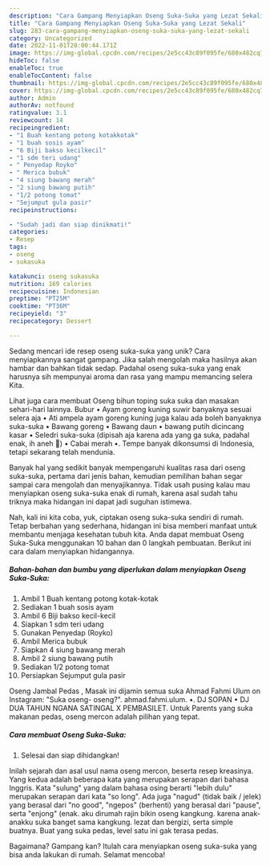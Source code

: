 ```yaml
---
description: "Cara Gampang Menyiapkan Oseng Suka-Suka yang Lezat Sekali"
title: "Cara Gampang Menyiapkan Oseng Suka-Suka yang Lezat Sekali"
slug: 283-cara-gampang-menyiapkan-oseng-suka-suka-yang-lezat-sekali
category: Uncategorized
date: 2022-11-01T20:00:44.171Z
image: https://img-global.cpcdn.com/recipes/2e5cc43c89f095fe/680x482cq70/oseng-suka-suka-foto-resep-utama.jpg
hideToc: false
enableToc: true
enableTocContent: false
thumbnail: https://img-global.cpcdn.com/recipes/2e5cc43c89f095fe/680x482cq70/oseng-suka-suka-foto-resep-utama.jpg
cover: https://img-global.cpcdn.com/recipes/2e5cc43c89f095fe/680x482cq70/oseng-suka-suka-foto-resep-utama.jpg
author: Admin
authorAv: notfound
ratingvalue: 3.1
reviewcount: 14
recipeingredient:
- "1 Buah kentang potong kotakkotak"
- "1 buah sosis ayam"
- "6 Biji bakso kecilkecil"
- "1 sdm teri udang"
- " Penyedap Royko"
- " Merica bubuk"
- "4 siung bawang merah"
- "2 siung bawang putih"
- "1/2 potong tomat"
- "Sejumput gula pasir"
recipeinstructions:

- "Sudah jadi dan siap dinikmati!"
categories:
- Resep
tags:
- oseng
- sukasuka

katakunci: oseng sukasuka 
nutrition: 169 calories
recipecuisine: Indonesian
preptime: "PT25M"
cooktime: "PT36M"
recipeyield: "3"
recipecategory: Dessert

---
```





Sedang mencari ide resep oseng suka-suka yang unik? Cara menyiapkannya sangat gampang. Jika salah mengolah maka hasilnya akan hambar dan bahkan tidak sedap. Padahal oseng suka-suka yang enak harusnya sih mempunyai aroma dan rasa yang mampu memancing selera Kita.





Lihat juga cara membuat Oseng bihun toping suka suka dan masakan sehari-hari lainnya. Bubur • Ayam goreng kuning suwir banyaknya sesuai selera aja • Ati ampela ayam goreng kuning juga kalau ada boleh banyaknya suka-suka • Bawang goreng • Bawang daun • bawang putih dicincang kasar • Seledri suka-suka (dipisah aja karena ada yang ga suka, padahal enak, ih aneh 🤣) • Cabai merah •. Tempe banyak dikonsumsi di Indonesia, tetapi sekarang telah mendunia.

Banyak hal yang sedikit banyak mempengaruhi kualitas rasa dari oseng suka-suka, pertama dari jenis bahan, kemudian pemilihan bahan segar sampai cara mengolah dan menyajikannya. Tidak usah pusing kalau mau menyiapkan oseng suka-suka enak di rumah, karena asal sudah tahu triknya maka hidangan ini dapat jadi suguhan istimewa.






Nah, kali ini kita coba, yuk, ciptakan oseng suka-suka sendiri di rumah. Tetap berbahan yang sederhana, hidangan ini bisa memberi manfaat untuk membantu menjaga kesehatan tubuh kita. Anda dapat membuat Oseng Suka-Suka menggunakan 10 bahan dan 0 langkah pembuatan. Berikut ini cara dalam menyiapkan hidangannya.

<!--inarticleads1-->

##### Bahan-bahan dan bumbu yang diperlukan dalam menyiapkan Oseng Suka-Suka:

1. Ambil 1 Buah kentang potong kotak-kotak
1. Sediakan 1 buah sosis ayam
1. Ambil 6 Biji bakso kecil-kecil
1. Siapkan 1 sdm teri udang
1. Gunakan  Penyedap (Royko)
1. Ambil  Merica bubuk
1. Siapkan 4 siung bawang merah
1. Ambil 2 siung bawang putih
1. Sediakan 1/2 potong tomat
1. Persiapkan Sejumput gula pasir


Oseng Jambal Pedas , Masak ini dijamin semua suka Ahmad Fahmi Ulum on Instagram: &#34;Suka oseng- oseng?&#34;. ahmad.fahmi.ulum. •. DJ SOPAN • DJ DUA TAHUN NGANA SATINGAL X PEMBASILET. Untuk Parents yang suka makanan pedas, oseng mercon adalah pilihan yang tepat. 

<!--inarticleads2-->

##### Cara membuat Oseng Suka-Suka:


1. Selesai dan siap dihidangkan!

Inilah sejarah dan asal usul nama oseng mercon, beserta resep kreasinya. Yang kedua adalah beberapa kata yang merupakan serapan dari bahasa Inggris. Kata &#34;sulung&#34; yang dalam bahasa osing berarti &#34;lebih dulu&#34; merupakan serapan dari kata &#34;so long&#34;. Ada juga &#34;nagud&#34; (tidak baik / jelek) yang berasal dari &#34;no good&#34;, &#34;ngepos&#34; (berhenti) yang berasal dari &#34;pause&#34;, serta &#34;enjong&#34; (enak. aku dirumah rajin bikin oseng kangkung. karena anak-anakku suka banget sama kangkung. lezat dan bergizi, serta simple buatnya. Buat yang suka pedas, level satu ini gak terasa pedas. 

Bagaimana? Gampang kan? Itulah cara menyiapkan oseng suka-suka yang bisa anda lakukan di rumah. Selamat mencoba!

